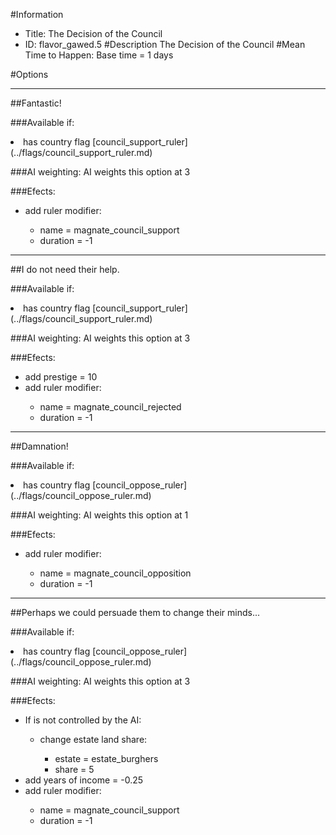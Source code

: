#Information
 - Title: The Decision of the Council
 - ID: flavor_gawed.5
#Description
The Decision of the Council
#Mean Time to Happen:
Base time = 1 days

#Options

___
##Fantastic!

###Available if:
<li>has country flag [council_support_ruler](../flags/council_support_ruler.md)</li>

###AI weighting:
AI weights this option at 3


###Efects:<ul><li>add ruler modifier:</li><ul><li>name = magnate_council_support</li><li>duration = -1</li></ul></ul>

___
##I do not need their help.

###Available if:
<li>has country flag [council_support_ruler](../flags/council_support_ruler.md)</li>

###AI weighting:
AI weights this option at 3


###Efects:<ul><li>add prestige = 10</li><li>add ruler modifier:</li><ul><li>name = magnate_council_rejected</li><li>duration = -1</li></ul></ul>

___
##Damnation!

###Available if:
<li>has country flag [council_oppose_ruler](../flags/council_oppose_ruler.md)</li>

###AI weighting:
AI weights this option at 1


###Efects:<ul><li>add ruler modifier:</li><ul><li>name = magnate_council_opposition</li><li>duration = -1</li></ul></ul>

___
##Perhaps we could persuade them to change their minds...

###Available if:
<li>has country flag [council_oppose_ruler](../flags/council_oppose_ruler.md)</li>

###AI weighting:
AI weights this option at 3


###Efects:<ul><li>If is not controlled by the AI:</li><ul><li>change estate land share:</li><ul><li>estate = estate_burghers</li><li>share = 5</li></ul></ul><li>add years of income = -0.25</li><li>add ruler modifier:</li><ul><li>name = magnate_council_support</li><li>duration = -1</li></ul></ul>
